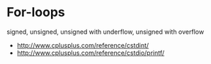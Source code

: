 # For-loops

signed, unsigned, unsigned with underflow, unsigned with overflow

- http://www.cplusplus.com/reference/cstdint/
- http://www.cplusplus.com/reference/cstdio/printf/

